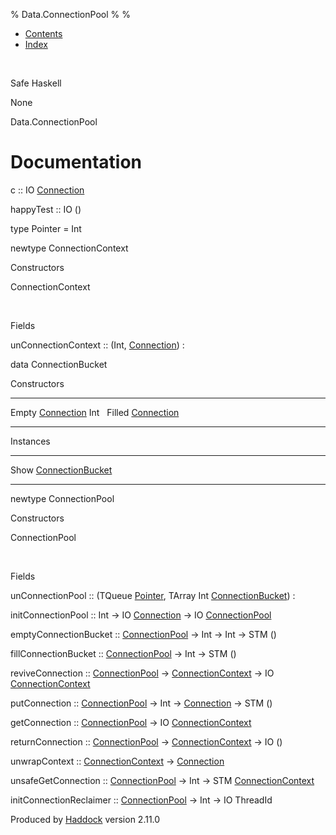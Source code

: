 % Data.ConnectionPool
% 
% 

-   [Contents](index.html)
-   [Index](doc-index.html)

 

Safe Haskell

None

Data.ConnectionPool

Documentation
=============

c :: IO [Connection](Data-SqlTransaction.html#t:Connection)

happyTest :: IO ()

type Pointer = Int

newtype ConnectionContext

Constructors

ConnectionContext

 

Fields

unConnectionContext :: (Int, [Connection](Data-SqlTransaction.html#t:Connection))
:    

data ConnectionBucket

Constructors

  --------------------------------------------------------------- ---
  Empty [Connection](Data-SqlTransaction.html#t:Connection) Int    
  Filled [Connection](Data-SqlTransaction.html#t:Connection)       
  --------------------------------------------------------------- ---

Instances

  ---------------------------------------------------------------------- ---
  Show [ConnectionBucket](Data-ConnectionPool.html#t:ConnectionBucket)    
  ---------------------------------------------------------------------- ---

newtype ConnectionPool

Constructors

ConnectionPool

 

Fields

unConnectionPool :: (TQueue [Pointer](Data-ConnectionPool.html#t:Pointer), TArray Int [ConnectionBucket](Data-ConnectionPool.html#t:ConnectionBucket))
:    

initConnectionPool :: Int -\> IO
[Connection](Data-SqlTransaction.html#t:Connection) -\> IO
[ConnectionPool](Data-ConnectionPool.html#t:ConnectionPool)

emptyConnectionBucket ::
[ConnectionPool](Data-ConnectionPool.html#t:ConnectionPool) -\> Int -\>
Int -\> STM ()

fillConnectionBucket ::
[ConnectionPool](Data-ConnectionPool.html#t:ConnectionPool) -\> Int -\>
STM ()

reviveConnection ::
[ConnectionPool](Data-ConnectionPool.html#t:ConnectionPool) -\>
[ConnectionContext](Data-ConnectionPool.html#t:ConnectionContext) -\> IO
[ConnectionContext](Data-ConnectionPool.html#t:ConnectionContext)

putConnection ::
[ConnectionPool](Data-ConnectionPool.html#t:ConnectionPool) -\> Int -\>
[Connection](Data-SqlTransaction.html#t:Connection) -\> STM ()

getConnection ::
[ConnectionPool](Data-ConnectionPool.html#t:ConnectionPool) -\> IO
[ConnectionContext](Data-ConnectionPool.html#t:ConnectionContext)

returnConnection ::
[ConnectionPool](Data-ConnectionPool.html#t:ConnectionPool) -\>
[ConnectionContext](Data-ConnectionPool.html#t:ConnectionContext) -\> IO
()

unwrapContext ::
[ConnectionContext](Data-ConnectionPool.html#t:ConnectionContext) -\>
[Connection](Data-SqlTransaction.html#t:Connection)

unsafeGetConnection ::
[ConnectionPool](Data-ConnectionPool.html#t:ConnectionPool) -\> Int -\>
STM [ConnectionContext](Data-ConnectionPool.html#t:ConnectionContext)

initConnectionReclaimer ::
[ConnectionPool](Data-ConnectionPool.html#t:ConnectionPool) -\> Int -\>
IO ThreadId

Produced by [Haddock](http://www.haskell.org/haddock/) version 2.11.0
